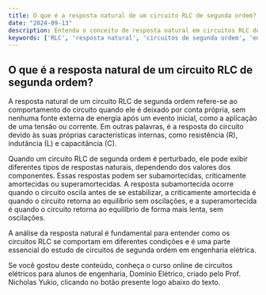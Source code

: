 ```yaml
---
title: O que é a resposta natural de um circuito RLC de segunda ordem?
date: "2024-09-13"
description: Entenda o conceito de resposta natural em circuitos RLC de segunda ordem.
keywords: ['RLC', 'resposta natural', 'circuitos de segunda ordem', 'engenharia elétrica']
---
```


## O que é a resposta natural de um circuito RLC de segunda ordem?

A resposta natural de um circuito RLC de segunda ordem refere-se ao comportamento do circuito quando ele é deixado por conta própria, sem nenhuma fonte externa de energia após um evento inicial, como a aplicação de uma tensão ou corrente. Em outras palavras, é a resposta do circuito devido às suas próprias características internas, como resistência (R), indutância (L) e capacitância (C).

Quando um circuito RLC de segunda ordem é perturbado, ele pode exibir diferentes tipos de respostas naturais, dependendo dos valores dos componentes. Essas respostas podem ser subamortecidas, criticamente amortecidas ou superamortecidas. A resposta subamortecida ocorre quando o circuito oscila antes de se estabilizar, a criticamente amortecida é quando o circuito retorna ao equilíbrio sem oscilações, e a superamortecida é quando o circuito retorna ao equilíbrio de forma mais lenta, sem oscilações.

A análise da resposta natural é fundamental para entender como os circuitos RLC se comportam em diferentes condições e é uma parte essencial do estudo de circuitos de segunda ordem em engenharia elétrica.

Se você gostou deste conteúdo, conheça o curso online de circuitos elétricos para alunos de engenharia, Domínio Elétrico, criado pelo Prof. Nicholas Yukio, clicando no botão presente logo abaixo do texto.